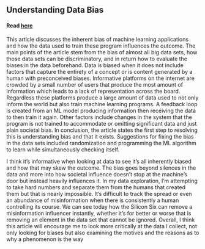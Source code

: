 ## Understanding Data Bias

#### Read [here](https://towardsdatascience.com/survey-d4f168791e57)

This article discusses the inherent bias of machine learning applications and how the data used to train these program influences the outcome. The main points of the article stem from the bias of almost all big data sets, how those data sets can be discriminatory, and in return how to evaluate the biases in the data beforehand. Data is biased when it does not include factors that capture the entirety of a concept or is content generated by a human with preconceived biases. Informative platforms on the internet are crowded by a small number of users that produce the most amount of information which leads to a lack of representation across the board. Regardless these platforms produce a large amount of data used to not only inform the world but also train machine learning programs. A feedback loop is created from an ML model producing information then receiving the data to then train it again. Other factors include changes in the system that the program is not trained to accommodate or omitting significant data and just plain societal bias. In conclusion, the article states the first step to resolving this is understanding bias and that it exists. Suggestions for fixing the bias in the data sets included randomization and programming the ML algorithm to learn while simultaneously checking itself. 

I think it’s informative when looking at data to see it’s all inherently biased and how that may skew the outcome. The bias goes beyond silences in the data and more into how societal influence doesn’t stop at the machine’s door but instead heavily influences it. In my data exploration, I’m attempting to take hard numbers and separate them from the humans that created them but that is nearly impossible. It’s difficult to track the spread or even an abundance of misinformation when there is consistently a human controlling its course. We can see today how the Silicon Six can remove a misinformation influencer instantly, whether it’s for better or worse that is removing an element in the data set that cannot be ignored. Overall, I think this article will encourage me to look more critically at the data I collect, not only looking for biases but also examining the motives and the reasons as to why a phenomenon is the way
